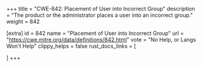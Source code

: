 +++
title = "CWE-842: Placement of User into Incorrect Group"
description	= "The product or the administrator places a user into an incorrect group."
weight = 842

[extra]
id = 842
name = "Placement of User into Incorrect Group"
url = "https://cwe.mitre.org/data/definitions/842.html"
vote = "No Help, or Langs Won't Help"
clippy_helps = false
rust_docs_links = [
	
]
+++

